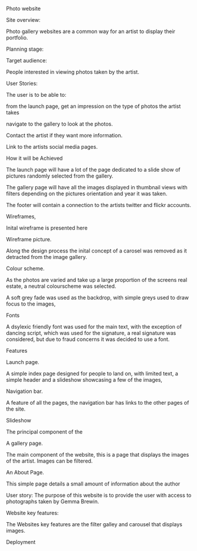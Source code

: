 Photo website

Site overview:

Photo gallery websites are a common way for an artist to display their portfolio.


Planning stage:


Target audience:

People interested in viewing photos taken by the artist.

User Stories:

The user is to be able to:

from the launch page, get an impression on the type of photos the artist takes

navigate to the gallery to look at the photos.

Contact the artist if they want more information.

Link to the artists social media pages.


How it will be Achieved

The launch page will have a lot of the page dedicated to a slide show of pictures randomly selected from the gallery.

The gallery page will have all the images displayed in thumbnail views with filters depending on the pictures orientation and year it was taken.

The footer will contain a connection to the artists twitter and flickr accounts. 



Wireframes,

Inital wireframe is presented here

Wireframe picture.


Along the design process the inital concept of a carosel was removed as it detracted from the image gallery.


Colour scheme.

As the photos are varied and take up a large proportion of the screens real estate, a neutral colourscheme was selected.

A soft grey fade was used as the backdrop, with simple greys used to draw focus to the images,

Fonts

A dsylexic friendly font was used for the main text, with the exception of dancing script, which was used for the signature, a real signature was considered, but due to fraud concerns it was decided to use a font.


Features

Launch page.

A simple index page designed for people to land on, with limited text, a simple header and a slideshow showcasing a few of the images,


Navigation bar.

A feature of all the pages, the navigation bar has links to the other pages of the site.

Slideshow

The principal component of the 


A gallery page.

The main component of the website, this is a page that displays the images of the artist. Images can be filtered. 

An About Page.

This simple page details a small amount of information about the author


User story: The purpose of this website is to provide the user with access to photographs taken by Gemma Brewin.


Website key features:

The Websites key features are the filter galley and carousel that displays images. 


Deployment

